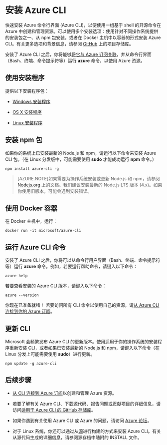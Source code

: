 <properties
	pageTitle="安装 Azure 命令行界面 | Azure"
	description="安装适用于 Mac、Linux 和 Windows 的 Azure CLI 即可使用 Azure 服务"
	editor=""
	manager="timlt"
	documentationCenter=""
	authors="dlepow"
	services=""
	tags="azure-resource-manager,azure-service-management"/>

<tags
	ms.service="multiple"
	ms.date="04/07/2016"
	wacn.date="05/05/2016"/>

# 安装 Azure CLI

快速安装 Azure 命令行界面 (Azure CLI)，以便使用一组基于 shell 的开源命令在 Azure 中创建和管理资源。可以使用多个安装选项：使用针对不同操作系统提供的安装包之一、从 npm 包安装，或者在 Docker 主机中以容器的形式安装 Azure CLI。有关更多选项和背景信息，请参阅 [GitHub](https://github.com/azure/azure-xplat-cli) 上的项目存储库。


安装了 Azure CLI 之后，你将能够[将它与 Azure 订阅关联](/documentation/articles/xplat-cli-connect)，并从命令行界面（Bash、终端、命令提示符等）运行 **azure** 命令，以使用 Azure 资源。


## 使用安装程序

提供以下安装程序包：

* [Windows 安装程序][windows-installer]

* [OS X 安装程序](http://go.microsoft.com/fwlink/?LinkId=252249)

* [Linux 安装程序][linux-installer]


## 安装 npm 包

如果你的系统上已安装最新的 Node.js 和 npm，请运行以下命令来安装 Azure CLI 包。（在 Linux 分发版中，可能需要使用 **sudo** 才能成功运行 __npm__ 命令。）

	npm install azure-cli -g

> [AZURE.NOTE]如果需要为操作系统安装或更新 Node.js 和 npm，请参阅 [Nodejs.org](https://nodejs.org/en/download/package-manager/) 上的文档。我们建议安装最新的 Node.js LTS 版本 (4.x)。如果你使用旧版本，可能会遇到安装错误。


## 使用 Docker 容器

在 Docker 主机中，运行：

```
docker run -it microsoft/azure-cli
```

## 运行 Azure CLI 命令
安装了 Azure CLI 之后，你将可以从命令行用户界面（Bash、终端、命令提示符等）运行 **azure** 命令。例如，若要运行帮助命令，请键入以下命令：

```
azure help
```

若要查看安装的 Azure CLI 版本，请键入以下命令：

```
azure --version
```

你现在已准备就绪！ 若要访问所有 CLI 命令以使用自己的资源，请[从 Azure CLI 连接到你的 Azure 订阅](xplat-cli-connect.md)。


## 更新 CLI

Microsoft 会频繁发布 Azure CLI 的更新版本。使用适用于你的操作系统的安装程序重新安装 CLI，或者如果已安装最新的 Node.js 和 npm，请键入以下命令（在 Linux 分发上可能需要使用 **sudo**）进行更新。

```
npm update -g azure-cli
```

## 后续步骤 

* [从 CLI 连接到 Azure 订阅](/documentation/articles/xplat-cli-connect)以创建和管理 Azure 资源。

* 若要了解有关 Azure CLI、下载源代码、报告问题或贡献项目的详细信息，请访问[适用于 Azure CLI 的 GitHub 存储库](https://github.com/azure/azure-xplat-cli)。

* 如果你遇到有关使用 Azure CLI 或 Azure 的问题，请访问 [Azure 论坛](http://social.msdn.microsoft.com/Forums/windowsazure/home)。

* 对于 Linux 系统，你还可以通过从[源](http://aka.ms/linux-azure-cli)进行构建的方式来安装 Azure CLI。有关从源代码生成的详细信息，请参阅源存档中随附的 INSTALL 文件。

[mac-installer]: http://go.microsoft.com/fwlink/?LinkId=252249
[windows-installer]: http://go.microsoft.com/?linkid=9828653&clcid=0x409
[linux-installer]: http://go.microsoft.com/fwlink/?linkid=253472
[cliasm]: /documentation/articles/virtual-machines-command-line-tools
[cliarm]: /documentation/articles/xplat-cli-azure-resource-manager

<!---HONumber=Mooncake_0425_2016-->